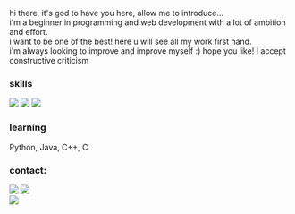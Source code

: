 hi there, it's god to have you here, allow me to introduce...
<br>
i'm a beginner in programming and web development with a lot of ambition and effort.
<br>
i want to be one of the best! here u will see all my work first hand. 
<br>
i'm always looking to improve and improve myself :)
hope you like! I accept constructive criticism
<br>

<div>
  <h3>skills</h3>
<img src="https://img.shields.io/badge/HTML-3776AB?style=for-the-badge&logo=html5&logoColor=white">
<img src="https://img.shields.io/badge/CSS3-53EB79?style=for-the-badge&logo=css3&logoColor=white">
<img src="https://img.shields.io/badge/JavaScript-EBD97C?style=for-the-badge&logo=javascript&logoColor=black">
 <br>
<h3>learning</h3>
<p>Python, Java, C++, C</p>
</div>

<h3>contact:</h3>
<a href="https://mail.google.com/mail/u/0/#inbox?compose=DXDwSWxClLdbGXsfSRZQxnhWsJQRgFvLhrvjfGGzvrwJSxVFkZShmZHnvRgbmMHSLDBGXCKRBLpBvWmpcfMdjbSJqRdfwJLsgbgvvRKKRJhMPqbvPKVVSVdB"><img src="https://img.shields.io/badge/Gmail-D14836?style=for-the-badge&logo=gmail&logoColor=white"/></a> 
 <a href="https://www.twitter.com/davittiw"><img src="https://img.shields.io/badge/Twitter-1DA1F2?style=for-the-badge&logo=twitter&logoColor=white"/></a>
 
<br>
<img src="https://user-images.githubusercontent.com/115652855/195688266-6a7b8475-b763-407d-b977-5d27fbb07f1f.png">
